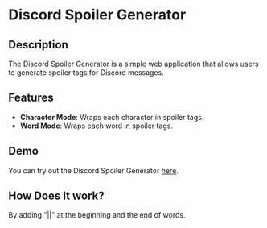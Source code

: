 # Discord Spoiler Generator

## Description

The Discord Spoiler Generator is a simple web application that allows users to generate spoiler tags for Discord messages.

## Features

- **Character Mode**: Wraps each character in spoiler tags.
- **Word Mode**: Wraps each word in spoiler tags.

## Demo

You can try out the Discord Spoiler Generator [here](https://gitmichaelqiu.github.io/Discord-Spoiler-Generator/).

## How Does It work?

By adding "||" at the beginning and the end of words.
